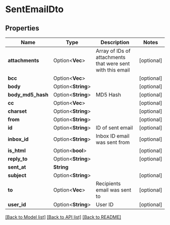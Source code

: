 # SentEmailDto

## Properties

Name | Type | Description | Notes
------------ | ------------- | ------------- | -------------
**attachments** | Option<**Vec<String>**> | Array of IDs of attachments that were sent with this email | [optional]
**bcc** | Option<**Vec<String>**> |  | [optional]
**body** | Option<**String**> |  | [optional]
**body_md5_hash** | Option<**String**> | MD5 Hash | [optional]
**cc** | Option<**Vec<String>**> |  | [optional]
**charset** | Option<**String**> |  | [optional]
**from** | Option<**String**> |  | [optional]
**id** | Option<**String**> | ID of sent email | [optional]
**inbox_id** | Option<**String**> | Inbox ID email was sent from | [optional]
**is_html** | Option<**bool**> |  | [optional]
**reply_to** | Option<**String**> |  | [optional]
**sent_at** | **String** |  | 
**subject** | Option<**String**> |  | [optional]
**to** | Option<**Vec<String>**> | Recipients email was sent to | [optional]
**user_id** | Option<**String**> | User ID | [optional]

[[Back to Model list]](../README#documentation-for-models) [[Back to API list]](../README#documentation-for-api-endpoints) [[Back to README]](../README)


